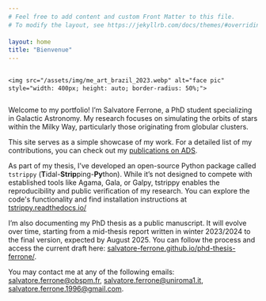 ```yaml
---
# Feel free to add content and custom Front Matter to this file.
# To modify the layout, see https://jekyllrb.com/docs/themes/#overriding-theme-defaults

layout: home
title: "Bienvenue"
---
```




<div style="display: flex; justify-content: center; align-items: center;">

    <img src="/assets/img/me_art_brazil_2023.webp" alt="face pic" style="width: 400px; height: auto; border-radius: 50%;">

</div>

Welcome to my portfolio! I’m Salvatore Ferrone, a PhD student specializing in Galactic Astronomy. My research focuses on simulating the orbits of stars within the Milky Way, particularly those originating from globular clusters.

This site serves as a simple showcase of my work. For a detailed list of my contributions, you can check out my [publications on ADS](https://ui.adsabs.harvard.edu/search/fq=%7B!type%3Daqp%20v%3D%24fq_database%7D&fq_database=(database%3Aastronomy%20OR%20database%3Aphysics)&p_=0&q=%20author%3A%22Ferrone%2C%20Salvatore%22&sort=date%20desc%2C%20bibcode%20desc).

As part of my thesis, I’ve developed an open-source Python package called `tstrippy` (**T**idal-**Strip**ping-**Py**thon). While it’s not designed to compete with established tools like Agama, Gala, or Galpy, tstrippy enables the reproducibility and public verification of my research. You can explore the code's functionality and find installation instructions at [tstrippy.readthedocs.io/](https://tstrippy.readthedocs.io/en/latest/)

I’m also documenting my PhD thesis as a public manuscript. It will evolve over time, starting from a mid-thesis report written in winter 2023/2024 to the final version, expected by August 2025. You can follow the process and access the current draft here: [salvatore-ferrone.github.io/phd-thesis-ferrone/](https://salvatore-ferrone.github.io/phd-thesis-ferrone/). 


You may contact me at any of the following emails: salvatore.ferrone@obspm.fr, salvatore.ferrone@uniroma1.it, salvatore.ferrone.1996@gmail.com.



